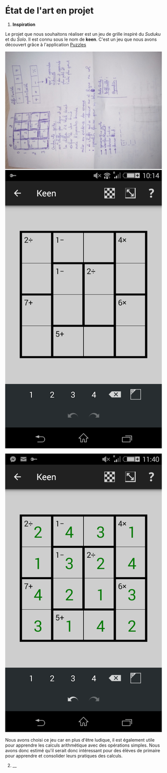 # État de l'art en projet 
1. __Inspiration__

Le projet que nous souhaitons réaliser est un jeu de grille inspiré du _Suduku_ et du _Solo_. Il est connu sous le nom de **keen**. C'est un jeu que nous avons découvert grâce à l'application [Puzzles](https://github.com/chrisboyle/sgtpuzzles) 

![keenimage1](./IMG_20171110_101732.jpg)
![keenimage2](./Screenshot_2017-11-10-10-14-35.png) 

![keenimage3](./Screenshot_2017-11-10-11-40-31.png) 

Nous avons choisi ce jeu car en plus d'être ludique, il est également utile pour apprendre les calculs arithmétique avec des opérations simples. Nous avons donc estimé qu'il serait donc intéressant pour des élèves de primaire pour apprendre et consolider leurs pratiques des calculs. 







2. __

